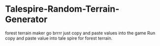 # Talespire-Random-Terrain-Generator
forest terrain maker go brrrr just copy and paste values into the game
Run copy and paste value into tale spire for forest terrain.
